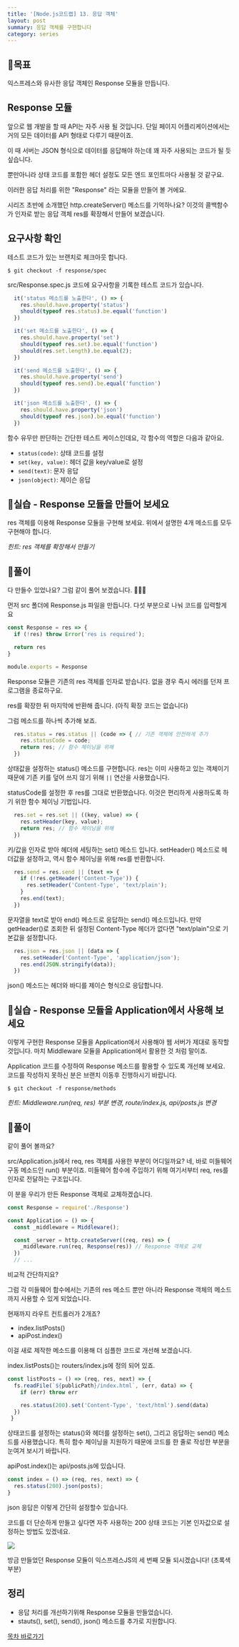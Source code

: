 ```yaml
---
title: '[Node.js코드랩] 13. 응답 객체'
layout: post
summary: 응답 객체를 구현합니다 
category: series
---
```


## 🌳목표 

익스프레스와 유사한 응답 객체인 Response 모듈을 만듭니다. 

## Response 모듈 

앞으로 웹 개발을 할 때 API는 자주 사용 될 것입니다. 
단일 페이지 어플리케이션에서는 거의 모든 데이터를 API 형태로 다루기 때문이죠. 

이 때 서버는 JSON 형식으로 데이터를 응답해야 하는데 꽤 자주 사용되는 코드가 될 듯 싶습니다.

뿐만아니라 상태 코드를 포함한 헤더 설정도 모든 엔드 포인트마다 사용될 것 같구요.

이러한 응답 처리를 위한 "Response" 라는 모듈을 만들어 볼 거에요.

시리즈 초반에 소개했던 http.createServer() 메소드를 기억하나요? 
이것의 콜백함수가 인자로 받는 응답 객체 res를 확장해서 만들어 보겠습니다.

## 요구사항 확인 

테스트 코드가 있는 브랜치로 체크아웃 합니다.

```
$ git checkout -f response/spec
```

src/Response.spec.js 코드에 요구사항을 기록한 테스트 코드가 있습니다.

```js
  it('status 메소드를 노출한다', () => {
    res.should.have.property('status')
    should(typeof res.status).be.equal('function')
  })

  it('set 메소드를 노출한다', () => {
    res.should.have.property('set')
    should(typeof res.set).be.equal('function')
    should(res.set.length).be.equal(2);
  })

  it('send 메소드를 노출한다', () => {
    res.should.have.property('send')
    should(typeof res.send).be.equal('function')
  })

  it('json 메소드를 노출한다', () => {
    res.should.have.property('json')
    should(typeof res.json).be.equal('function')
  })
```

함수 유무만 판단하는 간단한 테스트 케이스인데요, 각 함수의 역할은 다음과 같아요. 

- `status(code)`: 상태 코드를 설정 
- `set(key, value)`: 헤더 값을 key/value로 설정 
- `send(text)`: 문자 응답 
- `json(object)`: 제이슨 응답 

## 🐤실습 - Response 모듈을 만들어 보세요 

res 객체를 이용해 Response 모듈을 구현해 보세요. 
위에서 설명한 4개 메소드를 모두 구현해야 합니다.

*힌트: res 객체를 확장해서 만들기*

## 🐤풀이

다 만들수 있었나요? 그럼 같이 풀어 보겠습니다. 👨🏻‍🏫

먼저 src 폴더에 Response.js 파일을 만듭니다. 
다섯 부분으로 나눠 코드를 입력할게요 

```js
const Response = res => {
  if (!res) throw Error('res is required');

  return res
}

module.exports = Response
```

Response 모듈은 기존의 res 객체를 인자로 받습니다. 
없을 경우 즉시 에러를 던져 프로그램을 종료하구요. 

res를 확장한 뒤 마지막에 반환해 줍니다. (아직 확장 코드는 없습니다)

그럼 메소드를 하나씩 추가해 보죠. 

```js
  res.status = res.status || (code => { // 기존 객체에 안전하게 추가 
    res.statusCode = code;
    return res; // 함수 체이닝을 위해 
  })
```

상태값을 설정하는 status() 메소드를 구현합니다. 
res는 이미 사용하고 있는 객체이기 때문에 기존 키를 덮어 쓰지 않기 위해 `||` 연산을 사용했습니다.

statusCode를 설정한 후 res를 그대로 반환했습니다. 
이것은 편리하게 사용하도록 하기 위한 함수 체이닝 기법입니다.

```js
  res.set = res.set || ((key, value) => {
    res.setHeader(key, value);
    return res; // 함수 체이닝을 위해
  })
```

키/값을 인자로 받아 헤더에 세팅하는 set() 메소드 입니다. 
setHeader() 메소드로 헤더값을 설정하고, 역시 함수 체이닝을 위해 res를 반환합니다.

```js 
  res.send = res.send || (text => {
    if (!res.getHeader('Content-Type')) {
      res.setHeader('Content-Type', 'text/plain');
    }
    res.end(text);
  })
```

문자열을 text로 받아 end() 메소드로 응답하는 send() 메소드입니다.
만약 getHeader()로 조회한 뒤 설정된 Content-Type 헤더가 없다면 "text/plain"으로 기본값을 설정합니다.

```js
  res.json = res.json || (data => {
    res.setHeader('Content-Type', 'application/json');
    res.end(JSON.stringify(data));
  })
```

json() 메소드는 헤더와 바디를 제이슨 형식으로 응답합니다. 

## 🐤실습 - Response 모듈을 Application에서 사용해 보세요 

이렇게 구현한 Response 모듈을 Application에서 사용해야 웹 서버가 제대로 동작할 것입니다.
마치 Middleware 모듈을 Application에서 활용한 것 처럼 말이죠.

Application 코드를 수정하여 Response 메소드를 활용할 수 있도록 개선해 보세요. 
코드를 작성하지 못하신 분은 브랜치 이동후 진행하시기 바랍니다.

```
$ git checkout -f response/methods
```

*힌트: Middleware.run(req, res) 부분 변경, route/index.js, api/posts.js 변경*

## 🐤풀이

같이 풀어 볼까요? 

src/Application.js에서 req, res 객체를 사용한 부분이 어디일까요? 
네, 바로 미들웨어 구동 메소드인 run() 부분이죠. 
미들웨어 함수에 주입하기 위해 여기서부터 req, res를 인자로 전달하는 구조입니다.

이 분을 우리가 만든 Response 객체로 교체하겠습니다. 

```js
const Response = require('./Response')

const Application = () => {
  const _middleware = Middleware();

  const _server = http.createServer((req, res) => {
    _middleware.run(req, Response(res)) // Response 객체로 교체 
  })
  // ...
```

비교적 간단하지요? 

그럼 각 미들웨어 함수에서는 기존의 res 메소드 뿐만 아니라 Response 객체의 메소드까지 사용할 수 있게 되었습니다.

현재까지 라우트 컨트롤러가 2개죠? 
- index.listPosts()
- apiPost.index()

이걸 새로 제작한 메소드를 이용해 더 심플한 코드로 개선해 보겠습니다.

index.listPosts()는 routers/index.js에 정의 되어 있죠.

```js
const listPosts = () => (req, res, next) => {
  fs.readFile(`${publicPath}/index.html`, (err, data) => {
    if (err) throw err

    res.status(200).set('Content-Type', 'text/html').send(data)
  })
 }
```

상태코드를 설정하는 status()와 헤더를 설정하는 set(), 그리고 응답하는 send() 메소드를 사용했습니다.
특히 함수 체이닝을 지원하기 때문에 코드를 한 줄로 작성한 부분을 눈여겨 보시기 바랍니다.

apiPost.index()는 api/posts.js에 있습니다.

```js
const index = () => (req, res, next) => {
  res.status(200).json(posts);
}
```

json 응답은 이렇게 간단히 설정할수 있습니다.

코드를 더 단순하게 만들고 싶다면 자주 사용하는 200 상태 코드는 기본 인자값으로 설정하는 방법도 있겠네요.

![](/assets/imgs/2018/12/13/struct.png)

방금 만들었던 Response 모듈이 익스프레스JS의 세 번째 모듈 되시겠습니다! (초록색 부분)

## 정리 

* 응답 처리를 개선하기위해 Response 모듈을 만들었습니다. 
* stauts(), set(), send(), json() 메소드를 추가로 지원합니다.


[목차 바로가기](/series/2018/12/01/node-web-0_index.html)
